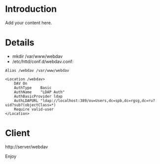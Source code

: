 # Introduction #

Add your content here.

# Details #
  * mkdir /var/www/webdav
  * /etc/httd/conf.d/webdav.conf:
```
Alias /webdav /var/www/webdav

<Location /webdav>
    DAV On
    AuthType    Basic
    AuthName    "LDAP Auth"
    AuthBasicProvider ldap
    AuthLDAPURL "ldap://localhost:389/ou=Users,dc=spb,dc=rgsg,dc=ru?uid?sub?(objectClass=*)
    Require valid-user
</Location>
```

# Client #
http://server/webdav

Enjoy